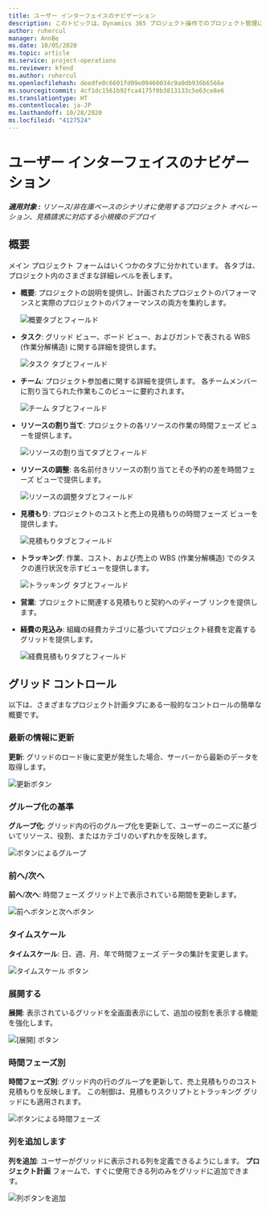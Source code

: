 ```yaml
---
title: ユーザー インターフェイスのナビゲーション
description: このトピックは、Dynamics 365 プロジェクト操作でのプロジェクト管理に関する情報を提供します。
author: ruhercul
manager: AnnBe
ms.date: 10/05/2020
ms.topic: article
ms.service: project-operations
ms.reviewer: kfend
ms.author: ruhercul
ms.openlocfilehash: deedfe0c6601fd09e09460034c9a0db936b6566e
ms.sourcegitcommit: 4cf1dc1561b92fca4175f0b3813133c5e63ce8e6
ms.translationtype: HT
ms.contentlocale: ja-JP
ms.lasthandoff: 10/28/2020
ms.locfileid: "4127524"
---
```

# <a name="navigating-the-user-interface"></a>ユーザー インターフェイスのナビゲーション

_**適用対象 :** リソース/非在庫ベースのシナリオに使用するプロジェクト オペレーション、見積請求に対応する小規模のデプロイ_

## <a name="overview"></a>概要

メイン プロジェクト フォームはいくつかのタブに分かれています。 各タブは、プロジェクト内のさまざまな詳細レベルを表します。

- **概要**: プロジェクトの説明を提供し、計画されたプロジェクトのパフォーマンスと実際のプロジェクトのパフォーマンスの両方を集約します。

    ![概要タブとフィールド](media/navigation7.png)

- **タスク**: グリッド ビュー、ボード ビュー、およびガントで表される WBS (作業分解構造) に関する詳細を提供します。

    ![タスク タブとフィールド](media/navigation8.png)

- **チーム**: プロジェクト参加者に関する詳細を提供します。 各チームメンバーに割り当てられた作業もこのビューに要約されます。

    ![チーム タブとフィールド](media/navigation9.png)

- **リソースの割り当て**: プロジェクトの各リソースの作業の時間フェーズ ビューを提供します。

    ![リソースの割り当てタブとフィールド](media/navigation10.png)

- **リソースの調整**: 各名前付きリソースの割り当てとその予約の差を時間フェーズ ビューで提供します。

    ![リソースの調整タブとフィールド](media/navigation11.png)

- **見積もり**: プロジェクトのコストと売上の見積もりの時間フェーズ ビューを提供します。

    ![見積もりタブとフィールド](media/navigation12.png)

- **トラッキング**: 作業、コスト、および売上の WBS (作業分解構造) でのタスクの進行状況を示すビューを提供します。

    ![トラッキング タブとフィールド](media/navigation13.png)

- **営業**: プロジェクトに関連する見積もりと契約へのディープ リンクを提供します。

- **経費の見込み**: 組織の経費カテゴリに基づいてプロジェクト経費を定義するグリッドを提供します。

    ![経費見積もりタブとフィールド](media/navigation14.png)

## <a name="grid-controls"></a>グリッド コントロール

以下は、さまざまなプロジェクト計画タブにある一般的なコントロールの簡単な概要です。

### <a name="refresh"></a>最新の情報に更新

**更新**: グリッドのロード後に変更が発生した場合、サーバーから最新のデータを取得します。

![更新ボタン](media/navigation7.png)

### <a name="group-by"></a>グループ化の基準

**グループ化**: グリッド内の行のグループ化を更新して、ユーザーのニーズに基づいてリソース、役割、またはカテゴリのいずれかを反映します。

![ボタンによるグループ](media/navigation6.png)

### <a name="previousnext"></a>前へ/次へ

**前へ**/**次へ**: 時間フェーズ グリッド上で表示されている期間を更新します。

![前へボタンと次へボタン](media/navigation2.png)

### <a name="timescale"></a>タイムスケール

**タイムスケール**: 日、週、月、年で時間フェーズ データの集計を変更します。

![タイムスケール ボタン](media/navigation3.png)

### <a name="expand"></a>展開する

**展開**: 表示されているグリッドを全画面表示にして、追加の役割を表示する機能を強化します。

![[展開] ボタン](media/navigation4.png)

### <a name="time-phase-by"></a>時間フェーズ別

**時間フェーズ別**: グリッド内の行のグループを更新して、売上見積もりのコスト見積もりを反映します。 この制御は、見積もりスクリプトとトラッキング グリッドにも適用されます。

![ボタンによる時間フェーズ](media/navigation0.png)

### <a name="add-column"></a>列を追加します

**列を追加**: ユーザーがグリッドに表示される列を定義できるようにします。 **プロジェクト計画** フォームで、すぐに使用できる列のみをグリッドに追加できます。

![列ボタンを追加](media/navigation5.png)
